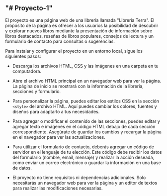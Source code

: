 ## "# Proyecto-1" 

El proyecto es una página web de una librería llamada "Librería Terra". El propósito de la página es ofrecer a los usuarios la posibilidad de descubrir y explorar nuevos libros mediante la presentación de información sobre libros destacados, reseñas de libros populares, consejos de lectura y un formulario de contacto para consultas o sugerencias.

Para instalar y configurar el proyecto en un entorno local, sigue los siguientes pasos:

- Descarga los archivos HTML, CSS y las imágenes en una carpeta en tu computadora.

- Abre el archivo HTML principal en un navegador web para ver la página. La página de inicio se mostrará con la información de la librería, secciones y formulario.

- Para personalizar la página, puedes editar los estilos CSS en la sección `<style>` del archivo HTML. Aquí puedes cambiar los colores, fuentes y diseños para adaptarlo a tus necesidades.

- Para agregar o modificar el contenido de las secciones, puedes editar y agregar texto e imágenes en el código HTML debajo de cada sección correspondiente. Asegúrate de guardar los cambios y recargar la página en el navegador para ver las actualizaciones.

- Para utilizar el formulario de contacto, deberás agregar un código de servidor en el lenguaje de tu elección. Este código debe recibir los datos del formulario (nombre, email, mensaje) y realizar la acción deseada, como enviar un correo electrónico o guardar la información en una base de datos.

- El proyecto no tiene requisitos ni dependencias adicionales. Solo necesitarás un navegador web para ver la página y un editor de textos para realizar las modificaciones necesarias.


